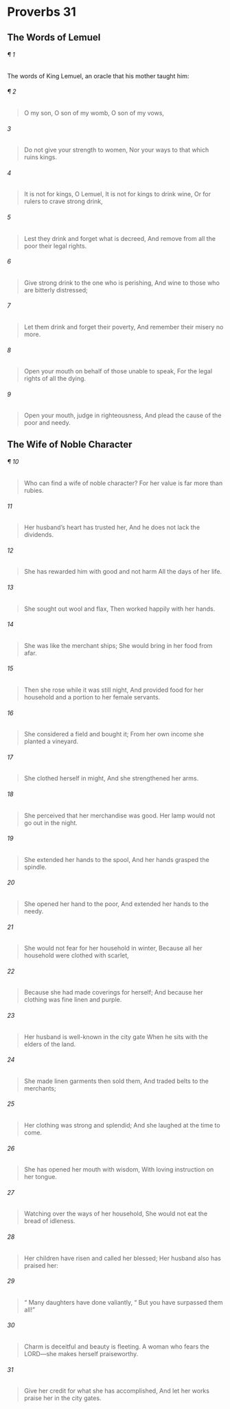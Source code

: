 # Proverbs 31
## The Words of Lemuel
###### ¶ 1
The words of King Lemuel, an oracle that his mother taught him:
###### ¶ 2
> O my son, O son of my womb,
> O son of my vows,
###### 3
> Do not give your strength to women,
> Nor your ways to that which ruins kings.
###### 4
> It is not for kings, O Lemuel,
> It is not for kings to drink wine,
> Or for rulers to crave strong drink,
###### 5
> Lest they drink and forget what is decreed,
> And remove from all the poor their legal rights.
###### 6
> Give strong drink to the one who is perishing,
> And wine to those who are bitterly distressed;
###### 7
> Let them drink and forget their poverty,
> And remember their misery no more.
###### 8
> Open your mouth on behalf of those unable to speak,
> For the legal rights of all the dying.
###### 9
> Open your mouth, judge in righteousness,
> And plead the cause of the poor and needy.
## The Wife of Noble Character
###### ¶ 10
> Who can find a wife of noble character?
> For her value is far more than rubies.
###### 11
> Her husband’s heart has trusted her,
> And he does not lack the dividends.
###### 12
> She has rewarded him with good and not harm
> All the days of her life.
###### 13
> She sought out wool and flax,
> Then worked happily with her hands.
###### 14
> She was like the merchant ships;
> She would bring in her food from afar.
###### 15
> Then she rose while it was still night,
> And provided food for her household and a portion to her female servants.
###### 16
> She considered a field and bought it;
> From her own income she planted a vineyard.
###### 17
> She clothed herself in might,
> And she strengthened her arms.
###### 18
> She perceived that her merchandise was good.
> Her lamp would not go out in the night.
###### 19
> She extended her hands to the spool,
> And her hands grasped the spindle.
###### 20
> She opened her hand to the poor,
> And extended her hands to the needy.
###### 21
> She would not fear for her household in winter,
> Because all her household were clothed with scarlet,
###### 22
> Because she had made coverings for herself;
> And because her clothing was fine linen and purple.
###### 23
> Her husband is well-known in the city gate
> When he sits with the elders of the land.
###### 24
> She made linen garments then sold them,
> And traded belts to the merchants;
###### 25
> Her clothing was strong and splendid;
> And she laughed at the time to come.
###### 26
> She has opened her mouth with wisdom,
> With loving instruction on her tongue.
###### 27
> Watching over the ways of her household,
> She would not eat the bread of idleness.
###### 28
> Her children have risen and called her blessed;
> Her husband also has praised her:
###### 29
>  “ Many daughters have done valiantly,
>  “ But you have surpassed them all!”
###### 30
> Charm is deceitful and beauty is fleeting.
> A woman who fears the LORD—she makes herself praiseworthy.
###### 31
> Give her credit for what she has accomplished,
> And let her works praise her in the city gates.
